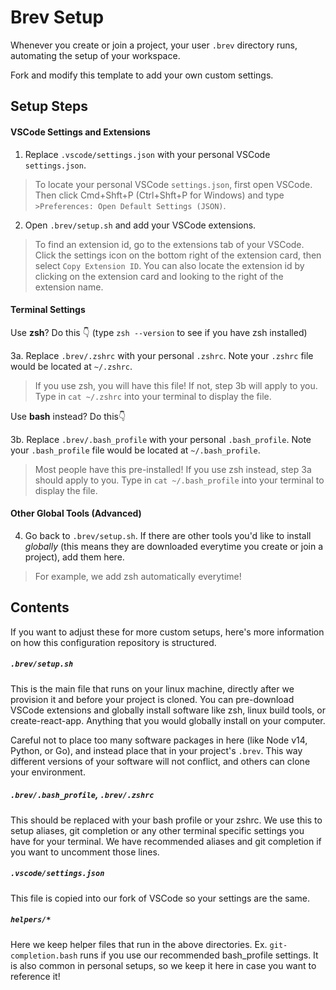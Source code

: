 # Brev Setup

Whenever you create or join a project, your user `.brev` directory runs, automating the setup of your workspace.

Fork and modify this template to add your own custom settings.

## Setup Steps

#### VSCode Settings and Extensions
1. Replace `.vscode/settings.json` with your personal VSCode `settings.json`.
> To locate your personal VSCode `settings.json`, first open VSCode. Then click Cmd+Shft+P (Ctrl+Shft+P for Windows) and type `>Preferences: Open Default Settings (JSON)`.

2. Open `.brev/setup.sh` and add your VSCode extensions.
> To find an extension id, go to the extensions tab of your VSCode. Click the settings icon on the bottom right of the extension card, then select `Copy Extension ID`. You can also locate the extension id by clicking on the extension card and looking to the right of the extension name.

#### Terminal Settings

Use **zsh**? Do this 👇 (type `zsh --version` to see if you have zsh installed)

3a. Replace `.brev/.zshrc` with your personal `.zshrc`. Note your `.zshrc` file would be located at `~/.zshrc`.
> If you use zsh, you will have this file! If not, step 3b will apply to you. Type in `cat ~/.zshrc` into your terminal to display the file.


Use **bash** instead? Do this👇

3b. Replace `.brev/.bash_profile` with your personal `.bash_profile`. Note your `.bash_profile` file would be located at `~/.bash_profile`.
> Most people have this pre-installed! If you use zsh instead, step 3a should apply to you. Type in `cat ~/.bash_profile` into your terminal to display the file. 

#### Other Global Tools (Advanced)
4. Go back to `.brev/setup.sh`. If there are other tools you'd like to install *globally* (this means they are downloaded everytime you create or join a project), add them here.
> For example, we add zsh automatically everytime!

## Contents

If you want to adjust these for more custom setups, here's more information on how this configuration repository is structured.

##### `.brev/setup.sh`
This is the main file that runs on your linux machine, directly after we provision it and before your project is cloned.
You can pre-download VSCode extensions and globally install software like zsh, linux build tools, or create-react-app. Anything that you would globally install on your computer.

Careful not to place too many software packages in here (like Node v14, Python, or Go), and instead place that in your project's `.brev`. This way different versions of your software will not conflict, and others can clone your environment.

##### `.brev/.bash_profile`, `.brev/.zshrc`
This should be replaced with your bash profile or your zshrc. We use this to setup aliases, git completion or any other terminal specific settings you have for your terminal.
We have recommended aliases and git completion if you want to uncomment those lines.

##### `.vscode/settings.json`
This file is copied into our fork of VSCode so your settings are the same.

##### `helpers/*`
Here we keep helper files that run in the above directories. Ex. `git-completion.bash` runs if you use our recommended bash_profile settings. It is also common in personal setups, so we keep it here in case you want to reference it!
